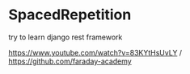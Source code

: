 # SpacedRepetition
try to learn django rest framework

https://www.youtube.com/watch?v=83KYtHsUvLY / https://github.com/faraday-academy
